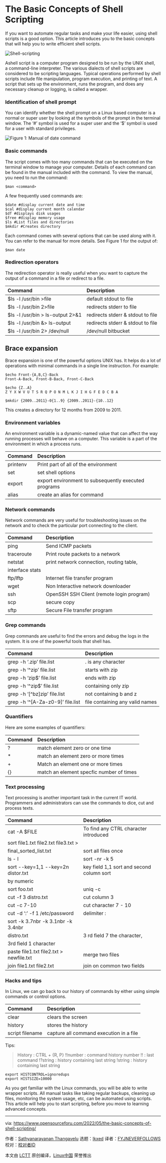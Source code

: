 [#]: subject: "The Basic Concepts of Shell Scripting"
[#]: via: "https://www.opensourceforu.com/2022/05/the-basic-concepts-of-shell-scripting/"
[#]: author: "Sathyanarayanan Thangavelu https://www.opensourceforu.com/author/sathyanarayanan-thangavelu/"
[#]: collector: "lkxed"
[#]: translator: "FYJNEVERFOLLOWS"
[#]: reviewer: " "
[#]: publisher: " "
[#]: url: " "

The Basic Concepts of Shell Scripting
======
If you want to automate regular tasks and make your life easier, using shell scripts is a good option. This article introduces you to the basic concepts that will help you to write efficient shell scripts.

![Shell-scripting][1]

Ashell script is a computer program designed to be run by the UNIX shell, a command-line interpreter. The various dialects of shell scripts are considered to be scripting languages. Typical operations performed by shell scripts include file manipulation, program execution, and printing of text. A script that sets up the environment, runs the program, and does any necessary cleanup or logging, is called a wrapper.

### Identification of shell prompt

You can identify whether the shell prompt on a Linux based computer is a normal or super user by looking at the symbols of the prompt in the terminal window. The ‘#’ symbol is used for a super user and the ‘$’ symbol is used for a user with standard privileges.

![Figure 1: Manual of date command][2]

### Basic commands

The script comes with too many commands that can be executed on the terminal window to manage your computer. Details of each command can be found in the manual included with the command. To view the manual, you need to run the command:

```
$man <command>
```

A few frequently used commands are:

```
$date #display current date and time
$cal #display current month calendar
$df #displays disk usages
$free #display memory usage
$ls #List files and directories
$mkdir #Creates directory
```

Each command comes with several options that can be used along with it. You can refer to the manual for more details. See Figure 1 for the output of:

```
$man date
```

### Redirection operators

The redirection operator is really useful when you want to capture the output of a command in a file or redirect to a file.

| Command | Description |
| :- | :- |
| $ls -l /usr/bin >file | default stdout to file | 
| $ls -l /usr/bin 2>file | redirects stderr to file | 
| $ls -l /usr/bin > ls-output 2>&1 | redirects stderr & stdout to file | 
| $ls -l /usr/bin &> ls-output | redirects stderr & stdout to file | 
| $ls -l /usr/bin 2> /dev/null | /dev/null bitbucket |

## Brace expansion

Brace expansion is one of the powerful options UNIX has. It helps do a lot of operations with minimal commands in a single line instruction. For example:

```
$echo Front-{A,B,C}-Back
Front-A-Back, Front-B-Back, Front-C-Back

$echo {Z..A}
Z Y X W V U T S R Q P O N M L K J I H G F E D C B A

$mkdir {2009..2011}-0{1..9} {2009..2011}-{10..12}
```

This creates a directory for 12 months from 2009 to 2011.

### Environment variables

An environment variable is a dynamic-named value that can affect the way running processes will behave on a computer. This variable is a part of the environment in which a process runs.

| Command | Description |
| :- | :- |
| printenv | Print part of all of the environment | 
| set | set shell options | 
| export | export environment to subsequently executed programs | 
| alias | create an alias for command |

### Network commands

Network commands are very useful for troubleshooting issues on the network and to check the particular port connecting to the client.

| Command | Description |
| :- | :- |
| ping | Send ICMP packets | 
| traceroute | Print route packets to a network | 
| netstat | print network connection, routing table, 
interface stats | 
| ftp/lftp | Internet file transfer program | 
| wget | Non Interactive network downloader | 
| ssh | OpenSSH SSH Client (remote login program) | 
| scp | secure copy | 
| sftp | Secure File transfer program |

### Grep commands

Grep commands are useful to find the errors and debug the logs in the system. It is one of the powerful tools that shell has.

| Command | Description |
| :- | :- |
| grep -h ‘.zip’ file.list | . is any character | 
| grep -h ‘^zip’ file.list | starts with zip | 
| grep -h ‘zip$’ file.list | ends with zip | 
| grep -h ‘^zip$’ file.list | containing only zip | 
| grep -h ‘[^bz]zip’ file.list | not containing b and z | 
| grep -h ‘^[A-Za-z0-9]’ file.list | file containing any valid names |

### Quantifiers

Here are some examples of quantifiers:

| Command | Description |
| :- | :- |
| ? | match element zero or one time | 
| * | match an element zero or more times | 
| + | Match an element one or more times | 
| {} | match an element specfic number of times |

### Text processing

Text processing is another important task in the current IT world. Programmers and administrators can use the commands to dice, cut and process texts.

| Command | Description |
| :- | :- |
| cat -A $FILE | To find any CTRL character introduced | 
| sort file1.txt file2.txt file3.txt > 
final_sorted_list.txt | sort all files once | 
| ls - l | sort -nr -k 5 | key field 5th column | 
| sort --key=1,1 --key=2n distor.txt | key field 1,1 sort and second column sort 
by numeric | 
| sort foo.txt | uniq -c | to find repetition | 
| cut -f 3 distro.txt | cut column 3 | 
| cut -c 7-10 | cut character 7 - 10 | 
| cut -d ‘:’ -f 1 /etc/password | delimiter : | 
| sort -k 3.7nbr -k 3.1nbr -k 3.4nbr
 distro.txt | 3 rd field 7 the character, 
3rd field 1 character | 
| paste file1.txt file2.txt > newfile.txt | merge two files | 
| join file1.txt file2.txt | join on common two fields |

### Hacks and tips

In Linux, we can go back to our history of commands by either using simple commands or control options.

| Command | Description |
| :- | :- |
| clear | clears the screen | 
| history | stores the history | 
| script filename | capture all command execution in a file |


Tips:

> History  : CTRL + {R, P}
> !!number : command history number
> !!       : last command
> !?string : history containing last string
> !string  : history containing last string

```
export HISTCONTROL=ignoredups
export HISTSIZE=10000
```

As you get familiar with the Linux commands, you will be able to write wrapper scripts. All manual tasks like taking regular backups, cleaning up files, monitoring the system usage, etc, can be automated using scripts. This article will help you to start scripting, before you move to learning advanced concepts.

--------------------------------------------------------------------------------

via: https://www.opensourceforu.com/2022/05/the-basic-concepts-of-shell-scripting/

作者：[Sathyanarayanan Thangavelu][a]
选题：[lkxed][b]
译者：[FYJNEVERFOLLOWS](https://github.com/FYJNEVERFOLLOWS)
校对：[校对者ID](https://github.com/校对者ID)

本文由 [LCTT](https://github.com/LCTT/TranslateProject) 原创编译，[Linux中国](https://linux.cn/) 荣誉推出

[a]: https://www.opensourceforu.com/author/sathyanarayanan-thangavelu/
[b]: https://github.com/lkxed
[1]: https://www.opensourceforu.com/wp-content/uploads/2022/04/Shell-scripting.jpg
[2]: https://www.opensourceforu.com/wp-content/uploads/2022/04/Figure-1-Manual-of-date-command.jpg
